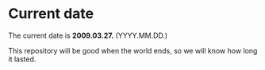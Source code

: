 # Current date

The current date is **2009.03.27.** (YYYY.MM.DD.)

This repository will be good when the world ends, so we will know how long it lasted.